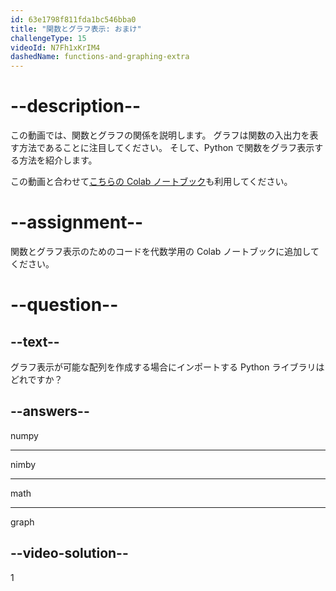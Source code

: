 ```yaml
---
id: 63e1798f811fda1bc546bba0
title: "関数とグラフ表示: おまけ"
challengeType: 15
videoId: N7Fh1xKrIM4
dashedName: functions-and-graphing-extra
---
```


# --description--

この動画では、関数とグラフの関係を説明します。 グラフは関数の入出力を表す方法であることに注目してください。 そして、Python で関数をグラフ表示する方法を紹介します。

この動画と合わせて<a href="https://colab.research.google.com/drive/1UYorWd9-Btf_ZQyA9YdUzxzKR8rnVrSV" target="_blank" rel="noopener noreferrer nofollow">こちらの Colab ノートブック</a>も利用してください。

# --assignment--

関数とグラフ表示のためのコードを代数学用の Colab ノートブックに追加してください。

# --question--

## --text--

グラフ表示が可能な配列を作成する場合にインポートする Python ライブラリはどれですか？

## --answers--

numpy

---

nimby

---

math

---

graph

## --video-solution--

1
